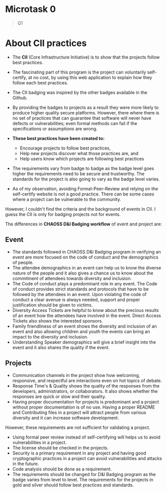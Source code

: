 # Microtask 0

> Q1

# About CII practices

 - The **CII** (Core Infrastructure Initiative) is to show that the projects follow best practices. 
- The fascinating part of this program is the project can voluntarily self-certify, at no cost, by using this web application to explain how they follow each best practices.
- The CII badging was inspired by the other badges available in the Github.
- By providing the badges to projects as a result they were more likely to produce higher quality secure platforms. However, there where there is no set of practices that can guarantee that software will never have defects or vulnerabilities; even formal methods can fail if the specifications or assumptions are wrong. 

- **These best practices have been created to:**
	- Encourage projects to follow best practices,
	- Help new projects discover what those practices are, and
	- Help users know which projects are following best practices
- The requirements vary from badge to badge as the badge level goes higher the requirements need to be secure and trustworthy. The standards for the project is also going to vary as the badge level varies.
 
- As of my observation, avoiding Formal-Peer-Review and relying on the self-certify website is not a good practice. There can be some cases where a project can be vulnerable to the community. 

However, I couldn't find the criteria and the background of events in CII. I guess the CII is only for badging projects not for events.

The differences in **CHAOSS D&I Badging workflow** of event and project are:

## Event

- The standards followed in CHAOSS D&I Badging program in verifying an event are more focused on the code of conduct and the demographics of people.
- The attendee demographics in an event can help us to know the diverse nature of the people and it also gives a chance us to know about the commitment of attendees towards diversity and inclusion.
-  The Code of conduct plays a predominant role in any event. The Code of conduct provides strict standards and protocols that have to be followed by the attendees in an event. Upon violating the code of conduct a clear avenue is always needed, support and proper justification should be given to victims.
- Diversity Access Tickets are helpful to know about the precious results of an event how the attendees have involved in the event. Direct Access Tickets also shows the interested sponsors. 
- Family friendliness of an event shows the diversity and inclusion of an event and also allowing children and youth the events can bring an impact to the diversity and inclusion.
- Understanding Speaker demographics will give a brief insight into the event and it also shares the quality if the event.
## Projects

- Communication channels in the project show how welcoming, responsive, and respectful are interactions even on hot topics of debate.
- Response Time's & Quality shows the quality of the responses from the developers, administrators, or collaborators. It also shows whether the responses are quick or slow and their quality.
- Having proper documentation for projects is predominant and a project without proper documentation is of no use. Having a proper README and Contributing files in a project will attract people from various diversity and it can increase software development.


However, these requirements are not sufficient for validating a project. 

- Using formal peer review instead of self-certifying will helps us to avoid vulnerabilities in a project. 
- The license should be checked in the projects.
- Security is a primary requirement in any project and having good cryptographic practices in a project can avoid vulnerabilities and attacks in the future.
- Code analysis should be done as a requirement.
- The requirements should be changed for D&I Badging program as the badge varies from level to level. The requirements for the projects in gold and silver should follow best practices and standards.    


 
